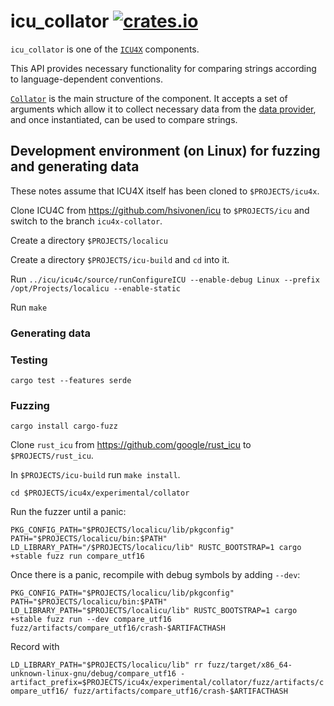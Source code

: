 # icu_collator [![crates.io](https://img.shields.io/crates/v/icu_collator)](https://crates.io/crates/icu_collator)

`icu_collator` is one of the [`ICU4X`] components.

This API provides necessary functionality for comparing strings according to
language-dependent conventions.

[`Collator`] is the main structure of the component. It accepts a set of arguments
which allow it to collect necessary data from the [data provider], and once
instantiated, can be used to compare strings.

[data provider]: icu_provider
[`ICU4X`]: ../icu/index.html
[`Collator`]: icu_collator::Collator

## Development environment (on Linux) for fuzzing and generating data

These notes assume that ICU4X itself has been cloned to `$PROJECTS/icu4x`.

Clone ICU4C from https://github.com/hsivonen/icu to `$PROJECTS/icu` and switch
to the branch `icu4x-collator`.

Create a directory `$PROJECTS/localicu`

Create a directory `$PROJECTS/icu-build` and `cd` into it.

Run `../icu/icu4c/source/runConfigureICU --enable-debug Linux --prefix /opt/Projects/localicu --enable-static`

Run `make`

### Generating data



### Testing

`cargo test --features serde`

### Fuzzing

`cargo install cargo-fuzz`

Clone `rust_icu` from https://github.com/google/rust_icu to `$PROJECTS/rust_icu`.

In `$PROJECTS/icu-build` run `make install`.

`cd $PROJECTS/icu4x/experimental/collator`

Run the fuzzer until a panic:

`PKG_CONFIG_PATH="$PROJECTS/localicu/lib/pkgconfig" PATH="$PROJECTS/localicu/bin:$PATH" LD_LIBRARY_PATH="/$PROJECTS/localicu/lib" RUSTC_BOOTSTRAP=1 cargo +stable fuzz run compare_utf16`

Once there is a panic, recompile with debug symbols by adding `--dev`:

`PKG_CONFIG_PATH="$PROJECTS/localicu/lib/pkgconfig" PATH="$PROJECTS/localicu/bin:$PATH" LD_LIBRARY_PATH="$PROJECTS/localicu/lib" RUSTC_BOOTSTRAP=1 cargo +stable fuzz run --dev compare_utf16 fuzz/artifacts/compare_utf16/crash-$ARTIFACTHASH`

Record with

`LD_LIBRARY_PATH="$PROJECTS/localicu/lib" rr fuzz/target/x86_64-unknown-linux-gnu/debug/compare_utf16 -artifact_prefix=$PROJECTS/icu4x/experimental/collator/fuzz/artifacts/compare_utf16/ fuzz/artifacts/compare_utf16/crash-$ARTIFACTHASH`
